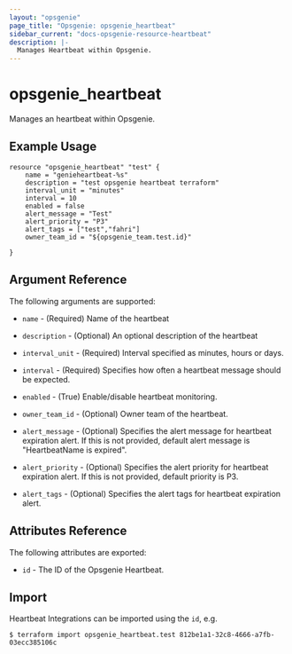 ```yaml
---
layout: "opsgenie"
page_title: "Opsgenie: opsgenie_heartbeat"
sidebar_current: "docs-opsgenie-resource-heartbeat"
description: |-
  Manages Heartbeat within Opsgenie.
---
```


# opsgenie_heartbeat

Manages an heartbeat within Opsgenie.

## Example Usage

```hcl
resource "opsgenie_heartbeat" "test" {
	name = "genieheartbeat-%s"
	description = "test opsgenie heartbeat terraform"
	interval_unit = "minutes"
	interval = 10
	enabled = false
	alert_message = "Test"
	alert_priority = "P3"
	alert_tags = ["test","fahri"]
	owner_team_id = "${opsgenie_team.test.id}"

}
```

## Argument Reference

The following arguments are supported:

* `name` - (Required) Name of the heartbeat

* `description` - (Optional) An optional description of the heartbeat

* `interval_unit` - (Required) Interval specified as minutes, hours or days.

* `interval` - (Required) Specifies how often a heartbeat message should be expected.

* `enabled` - (True) Enable/disable heartbeat monitoring.

* `owner_team_id` - (Optional) Owner team of the heartbeat.

* `alert_message` - (Optional) Specifies the alert message for heartbeat expiration alert. If this is not provided, default alert message is "HeartbeatName is expired".

* `alert_priority` - (Optional) Specifies the alert priority for heartbeat expiration alert. If this is not provided, default priority is P3.

* `alert_tags` - (Optional)  Specifies the alert tags for heartbeat expiration alert.


## Attributes Reference

The following attributes are exported:

* `id` - The ID of the Opsgenie Heartbeat.

## Import

Heartbeat Integrations can be imported using the `id`, e.g.

```
$ terraform import opsgenie_heartbeat.test 812be1a1-32c8-4666-a7fb-03ecc385106c
```
